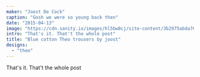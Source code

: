 ```yaml
---
maker: "Joost De Cock"
caption: "Gosh we were so young back then"
date: "2015-04-13"
image: "https://cdn.sanity.io/images/hl5bw8cj/site-content/3b2975abda700d4c4388ac975e67a1c1ca7f7b81-960x1280.jpg"
intro: "That's it. That't the whole post"
title: "Blue cotton Theo trousers by joost"
designs:
  - "theo"
---
```


That's it. That't the whole post

